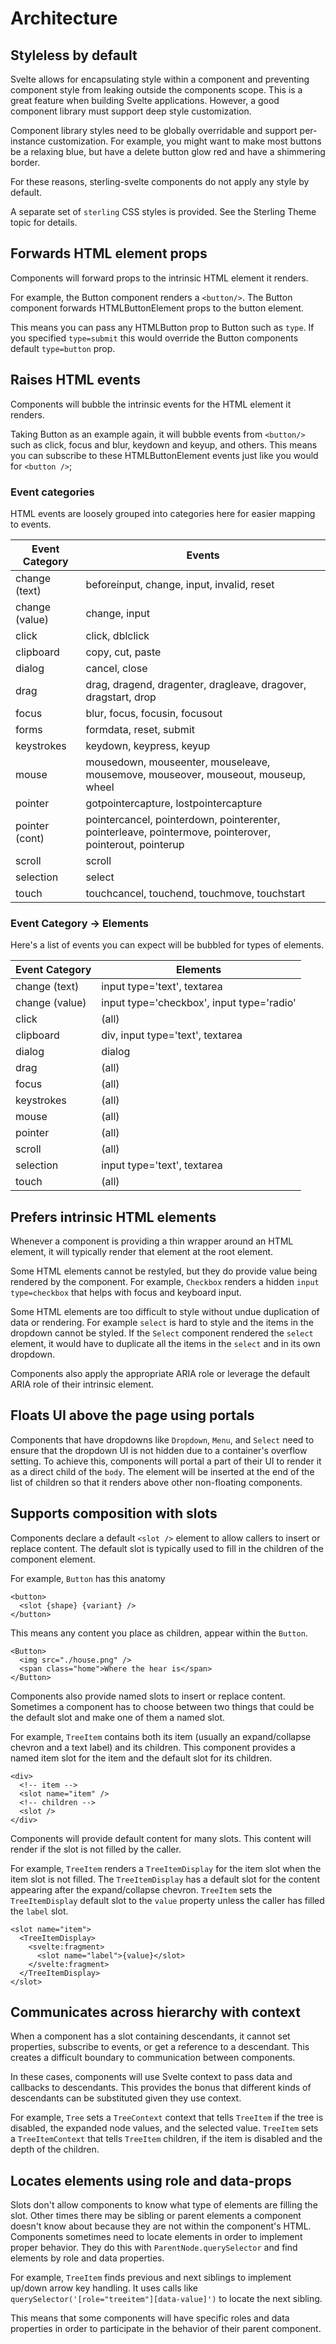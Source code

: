 # Architecture

## Styleless by default

Svelte allows for encapsulating style within a component and preventing component style from leaking outside the components scope. This is a great feature when building Svelte applications. However, a good component library must support deep style customization.

Component library styles need to be globally overridable and support per-instance customization. For example, you might want to make most buttons be a relaxing blue, but have a delete button glow red and have a shimmering border.

For these reasons, sterling-svelte components do not apply any style by default.

A separate set of `sterling` CSS styles is provided. See the Sterling Theme topic for details.

## Forwards HTML element props

Components will forward props to the intrinsic HTML element it renders.

For example, the Button component renders a `<button/>`.
The Button component forwards HTMLButtonElement props to the button element.

This means you can pass any HTMLButton prop to Button such as `type`.
If you specified `type=submit` this would override the Button components default `type=button` prop.

## Raises HTML events

Components will bubble the intrinsic events for the HTML element it renders.

Taking Button as an example again, it will bubble events from `<button/>` such as click, focus and blur, keydown and keyup, and others. This means you can subscribe to these HTMLButtonElement events just like you would for `<button />`;

### Event categories

HTML events are loosely grouped into categories here for easier mapping to events.

| Event Category | Events                                                                                                  |
| -------------- | ------------------------------------------------------------------------------------------------------- |
| change (text)  | beforeinput, change, input, invalid, reset                                                              |
| change (value) | change, input                                                                                           |
| click          | click, dblclick                                                                                         |
| clipboard      | copy, cut, paste                                                                                        |
| dialog         | cancel, close                                                                                           |
| drag           | drag, dragend, dragenter, dragleave, dragover, dragstart, drop                                          |
| focus          | blur, focus, focusin, focusout                                                                          |
| forms          | formdata, reset, submit                                                                                 |
| keystrokes     | keydown, keypress, keyup                                                                                |
| mouse          | mousedown, mouseenter, mouseleave, mousemove, mouseover, mouseout, mouseup, wheel                       |
| pointer        | gotpointercapture, lostpointercapture                                                                   |
| pointer (cont) | pointercancel, pointerdown, pointerenter, pointerleave, pointermove, pointerover, pointerout, pointerup |
| scroll         | scroll                                                                                                  |
| selection      | select                                                                                                  |
| touch          | touchcancel, touchend, touchmove, touchstart                                                            |

### Event Category -> Elements

Here's a list of events you can expect will be bubbled for types of elements.

| Event Category | Elements                                  |
| -------------- | ----------------------------------------- |
| change (text)  | input type='text', textarea               |
| change (value) | input type='checkbox', input type='radio' |
| click          | (all)                                     |
| clipboard      | div, input type='text', textarea          |
| dialog         | dialog                                    |
| drag           | (all)                                     |
| focus          | (all)                                     |
| keystrokes     | (all)                                     |
| mouse          | (all)                                     |
| pointer        | (all)                                     |
| scroll         | (all)                                     |
| selection      | input type='text', textarea               |
| touch          | (all)                                     |

## Prefers intrinsic HTML elements

Whenever a component is providing a thin wrapper around an HTML element,
it will typically render that element at the root element.

Some HTML elements cannot be restyled, but they do provide value being rendered by the component.
For example, `Checkbox` renders a hidden `input type=checkbox` that helps with focus and keyboard input.

Some HTML elements are too difficult to style without undue duplication of data or rendering.
For example `select` is hard to style and the items in the dropdown cannot be styled.
If the `Select` component rendered the `select` element, it would have to duplicate all the items in the `select`
and in its own dropdown.

Components also apply the appropriate ARIA role or leverage the default ARIA role of their intrinsic element.

## Floats UI above the page using portals

Components that have dropdowns like `Dropdown`, `Menu`, and `Select` need to ensure that the dropdown UI is not
hidden due to a container's overflow setting. To achieve this, components will portal a part of their UI to
render it as a direct child of the `body`. The element will be inserted at the end of the list of children so that
it renders above other non-floating components.

## Supports composition with slots

Components declare a default `<slot />` element to allow callers to insert or replace content.
The default slot is typically used to fill in the children of the component element.

For example, `Button` has this anatomy

```svelte
<button>
  <slot {shape} {variant} />
</button>
```

This means any content you place as children, appear within the `Button`.

```svelte
<Button>
  <img src="./house.png" />
  <span class="home">Where the hear is</span>
</Button>
```

Components also provide named slots to insert or replace content.
Sometimes a component has to choose between two things that could be the default slot and make one of them a named slot.

For example, `TreeItem` contains both its item (usually an expand/collapse chevron and a text label) and its children.
This component provides a named item slot for the item and the default slot for its children.

```svelte
<div>
  <!-- item -->
  <slot name="item" />
  <!-- children -->
  <slot />
</div>
```

Components will provide default content for many slots.
This content will render if the slot is not filled by the caller.

For example, `TreeItem` renders a `TreeItemDisplay` for the item slot when the item slot is not filled.
The `TreeItemDisplay` has a default slot for the content appearing after the expand/collapse chevron.
`TreeItem` sets the `TreeItemDisplay` default slot to the `value` property unless the caller has filled the `label` slot.

```svelte
<slot name="item">
  <TreeItemDisplay>
    <svelte:fragment>
      <slot name="label">{value}</slot>
    </svelte:fragment>
  </TreeItemDisplay>
</slot>
```

## Communicates across hierarchy with context

When a component has a slot containing descendants, it cannot set properties, subscribe to events, or get a reference to
a descendant. This creates a difficult boundary to communication between components.

In these cases, components will use Svelte context to pass data and callbacks to descendants.
This provides the bonus that different kinds of descendants can be substituted given they use context.

For example, `Tree` sets a `TreeContext` context that tells `TreeItem` if the tree is disabled, the expanded node values,
and the selected value. `TreeItem` sets a `TreeItemContext` that tells `TreeItem` children, if the item is disabled and
the depth of the children.

## Locates elements using role and data-props

Slots don't allow components to know what type of elements are filling the slot.
Other times there may be sibling or parent elements a component doesn't know about because they are not within
the component's HTML.
Components sometimes need to locate elements in order to implement proper behavior.
They do this with `ParentNode.querySelector` and find elements by role and data properties.

For example, `TreeItem` finds previous and next siblings to implement up/down arrow key handling.
It uses calls like `querySelector('[role="treeitem"][data-value]')` to locate the next sibling.

This means that some components will have specific roles and data properties in order to participate in the behavior
of their parent component.
